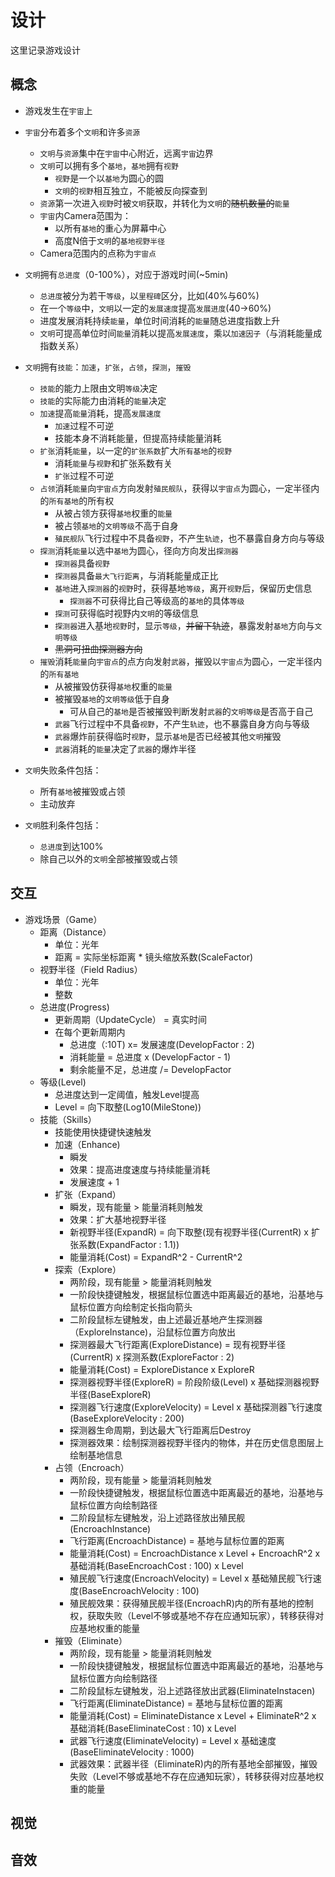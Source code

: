 # 设计

这里记录游戏设计

## 概念

* 游戏发生在`宇宙`上

* `宇宙`分布着多个`文明`和许多`资源`
  * `文明`与`资源`集中在`宇宙`中心附近，远离`宇宙`边界
  * `文明`可以拥有多个`基地`，`基地`拥有`视野`
    * `视野`是一个以`基地`为圆心的圆
    * `文明`的`视野`相互独立，不能被反向探查到
  * `资源`第一次进入`视野`时被`文明`获取，并转化为`文明`的~~随机数量的~~`能量`
  * `宇宙`内Camera范围为：
    * 以所有`基地`的重心为屏幕中心
    * 高度N倍于`文明`的`基地视野半径`
  * Camera范围内的点称为`宇宙点`
 
* `文明`拥有`总进度`（0-100%），对应于游戏时间(~5min)
  * `总进度`被分为若干`等级`，以`里程碑`区分，比如(40%与60%)
  * 在一个`等级`中，`文明`以一定的`发展速度`提高`发展进度`(40->60%)
  * 进度发展消耗持续`能量`，单位时间消耗的`能量`随总进度指数上升
  * `文明`可提高单位时间`能量`消耗以提高`发展速度`，乘以`加速因子`（与消耗能量成指数关系）

* `文明`拥有`技能`：`加速`，`扩张`，`占领`，`探测`，`摧毁`
  * `技能`的能力上限由文明`等级`决定
  * `技能`的实际能力由消耗的`能量`决定
  * `加速`提高`能量`消耗，提高`发展速度`
    * `加速`过程不可逆
    * 技能本身不消耗能量，但提高持续能量消耗
  * `扩张`消耗`能量`，以一定的`扩张系数`扩大`所有基地`的`视野`
    * 消耗`能量`与`视野`和扩张系数有关
    * `扩张`过程不可逆
  * `占领`消耗`能量`向`宇宙点`方向发射`殖民舰队`，获得以`宇宙点`为圆心，一定半径内的`所有基地`的所有权
    * 从被占领方获得`基地`权重的`能量`
    * 被占领`基地`的`文明等级`不高于自身
    * `殖民舰队`飞行过程中不具备`视野`，不产生`轨迹`，也不暴露自身方向与等级
  * `探测`消耗`能量`以选中`基地`为圆心，径向方向发出`探测器`
    * `探测器`具备`视野`
    * `探测器`具备`最大飞行距离`，与消耗能量成正比
    * `基地`进入`探测器`的`视野`时，获得基地`等级`，离开`视野`后，保留历史信息
      * `探测器`不可获得比自己等级高的`基地`的具体`等级`
    * `探测`可获得临时视野内`文明`的等级信息
    * `探测器`进入基地`视野`时，显示`等级`，~~并留下轨迹~~，暴露发射`基地`方向与`文明等级`
    * ~~黑洞可扭曲探测器方向~~
  * `摧毁`消耗`能量`向`宇宙点`的点方向发射`武器`，摧毁以`宇宙点`为圆心，一定半径内的`所有基地`
    * 从被摧毁仿获得`基地`权重的`能量`
    * 被摧毁`基地`的`文明等级`低于自身
      * 可从自己的`基地`是否被摧毁判断发射`武器`的`文明等级`是否高于自己
    * `武器`飞行过程中不具备`视野`，不产生`轨迹`，也不暴露自身方向与等级
    * `武器`爆炸前获得临时`视野`，显示`基地`是否已经被其他`文明`摧毁
    * `武器`消耗的`能量`决定了`武器`的爆炸半径
      
* `文明`失败条件包括：
  * 所有`基地`被摧毁或占领
  * 主动放弃
* `文明`胜利条件包括：
  * `总进度`到达100%
  * 除自己以外的`文明`全部被摧毁或占领
  
## 交互

* 游戏场景（Game）
  * 距离（Distance）
    * 单位：光年
    * 距离 = 实际坐标距离 * 镜头缩放系数(ScaleFactor)
  * 视野半径（Field Radius）
    * 单位：光年
    * 整数
  * 总进度(Progress)
    * 更新周期（UpdateCycle） = 真实时间
    * 在每个更新周期内
      * 总进度（:10T) x= 发展速度(DevelopFactor : 2)
      * 消耗能量 = 总进度 x (DevelopFactor - 1)
      * 剩余能量不足，总进度 /= DevelopFactor
  * 等级(Level)
    * 总进度达到一定阈值，触发Level提高
    * Level = 向下取整(Log10(MileStone))
  * 技能（Skills）
    * 技能使用快捷键快速触发
    * 加速（Enhance)
      * 瞬发
      * 效果：提高进度速度与持续能量消耗
      * 发展速度 + 1
    * 扩张（Expand）
      * 瞬发，现有能量 > 能量消耗则触发
      * 效果：扩大基地视野半径
      * 新视野半径(ExpandR) = 向下取整(现有视野半径(CurrentR) x 扩张系数(ExpandFactor : 1.1))
      * 能量消耗(Cost) = ExpandR^2 - CurrentR^2
    * 探索（Explore）
      * 两阶段，现有能量 > 能量消耗则触发
      * 一阶段快捷键触发，根据鼠标位置选中距离最近的基地，沿基地与鼠标位置方向绘制定长指向箭头
      * 二阶段鼠标左键触发，由上述最近基地产生探测器（ExploreInstance)，沿鼠标位置方向放出
      * 探测器最大飞行距离(ExploreDistance) = 现有视野半径(CurrentR) x 探测系数(ExploreFactor : 2)
      * 能量消耗(Cost) = ExploreDistance x ExploreR
      * 探测器视野半径(ExploreR) = 阶段阶级(Level) x 基础探测器视野半径(BaseExploreR) 
      * 探测器飞行速度(ExploreVelocity) = Level x 基础探测器飞行速度(BaseExploreVelocity : 200)
      * 探测器生命周期，到达最大飞行距离后Destroy
      * 探测器效果：绘制探测器视野半径内的物体，并在历史信息图层上绘制基地信息
    * 占领（Encroach）
      * 两阶段，现有能量 > 能量消耗则触发
      * 一阶段快捷键触发，根据鼠标位置选中距离最近的基地，沿基地与鼠标位置方向绘制路径
      * 二阶段鼠标左键触发，沿上述路径放出殖民舰(EncroachInstance)
      * 飞行距离(EncroachDistance) = 基地与鼠标位置的距离
      * 能量消耗(Cost) = EncroachDistance x Level + EncroachR^2 x 基础消耗(BaseEncroachCost : 100) x Level
      * 殖民舰飞行速度(EncroachVelocity) = Level x 基础殖民舰飞行速度(BaseEncroachVelocity : 100)
      * 殖民舰效果：获得殖民舰半径(EncroachR)内的所有基地的控制权，获取失败（Level不够或基地不存在应通知玩家），转移获得对应基地权重的能量
    * 摧毁（Eliminate）
      * 两阶段，现有能量 > 能量消耗则触发
      * 一阶段快捷键触发，根据鼠标位置选中距离最近的基地，沿基地与鼠标位置方向绘制路径
      * 二阶段鼠标左键触发，沿上述路径放出武器(EliminateInstacen)
      * 飞行距离(EliminateDistance) = 基地与鼠标位置的距离
      * 能量消耗(Cost) = EliminateDistance x Level +  EliminateR^2 x 基础消耗(BaseEliminateCost : 10) x Level
      * 武器飞行速度(EliminateVelocity) = Level x 基础速度(BaseEliminateVelocity : 1000)
      * 武器效果：武器半径（EliminateR)内的所有基地全部摧毁，摧毁失败（Level不够或基地不存在应通知玩家），转移获得对应基地权重的能量
  
## 视觉

## 音效
